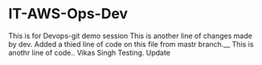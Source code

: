 # IT-AWS-Ops-Dev
This is for Devops-git demo session
This is another line of changes made by dev.
Added a thied line of code on this file from mastr branch.__
This is anothr line of code..
Vikas Singh Testing.
Update
